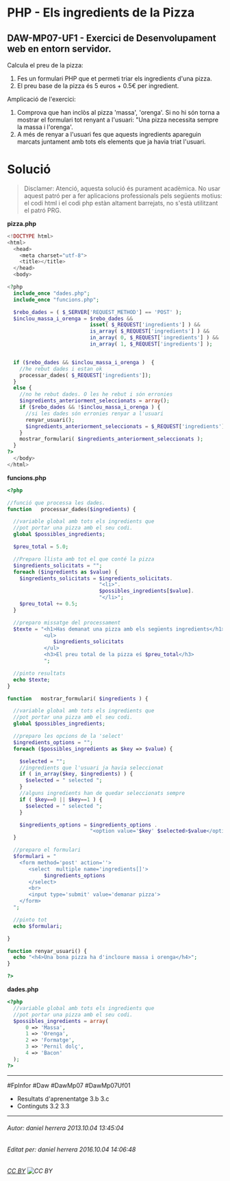 # PHP - Els ingredients de la Pizza
## DAW-MP07-UF1 - Exercici de Desenvolupament web en entorn servidor.
Calcula el preu de la pizza:

 1. Fes un formulari PHP que et permeti triar els ingredients d'una pizza.
 2. El preu base de la pizza és 5 euros + 0.5€ per ingredient. 

Amplicació de l'exercici:

 1. Comprova que han inclòs al pizza 'massa', 'orenga'. Si no hi són torna a mostrar el formulari tot renyant a l'usuari: "Una pizza necessita sempre la massa i l'orenga'.
 2. A més de renyar a l'usuari fes que aquests ingredients apareguin marcats juntament amb tots els elements que ja havia triat l'usuari.

Solució
===

>Disclamer: Atenció, aquesta solució és purament acadèmica. No usar aquest patró per a fer aplicacions professionals pels següents motius: el codi html i el codi php estàn altament barrejats, no s'està utilitzant el patró PRG.

**pizza.php**

```php
<!DOCTYPE html>
<html>
  <head>
    <meta charset="utf-8">
    <title></title>
  </head>
  <body>

<?php
  include_once "dades.php";
  include_once "funcions.php";

  $rebo_dades = ( $_SERVER['REQUEST_METHOD'] == 'POST' );
  $inclou_massa_i_orenga = $rebo_dades &&
                           isset( $_REQUEST['ingredients'] ) &&
                           is_array( $_REQUEST['ingredients'] ) &&
                           in_array( 0, $_REQUEST['ingredients'] ) &&
                           in_array( 1, $_REQUEST['ingredients'] );


  if ($rebo_dades && $inclou_massa_i_orenga )  {
    //he rebut dades i estan ok
    processar_dades( $_REQUEST['ingredients']);
  }
  else {
    //no he rebut dades. O les he rebut i són erronies
    $ingredients_anteriorment_seleccionats = array();
    if ($rebo_dades && !$inclou_massa_i_orenga ) {
      //si les dades són erronies renyar a l'usuari
      renyar_usuari();
      $ingredients_anteriorment_seleccionats = $_REQUEST['ingredients'];
    }
    mostrar_formulari( $ingredients_anteriorment_seleccionats );
  }
?>
  </body>
</html>

```
**funcions.php**

```php
<?php

//funció que processa les dades.
function   processar_dades($ingredients) {

  //variable global amb tots els ingredients que
  //pot portar una pizza amb el seu codi.
  global $possibles_ingredients;

  $preu_total = 5.0;

  //Preparo llista amb tot el que conté la pizza
  $ingredients_solicitats = "";
  foreach ($ingredients as $value) {
    $ingredients_solicitats = $ingredients_solicitats.
                              "<li>".
                              $possibles_ingredients[$value].
                              "</li>";
    $preu_total += 0.5;
  }

  //preparo missatge del processament
  $texte = "<h1>Has demanat una pizza amb els següents ingredients</h1>
            <ul>
               $ingredients_solicitats
            </ul>
            <h3>El preu total de la pizza eś $preu_total</h3>
            ";

  //pinto resultats
  echo $texte;
}

function   mostrar_formulari( $ingredients ) {

  //variable global amb tots els ingredients que
  //pot portar una pizza amb el seu codi.
  global $possibles_ingredients;

  //preparo les opcions de la 'select'
  $ingredients_options = "";
  foreach ($possibles_ingredients as $key => $value) {

    $selected = "";
    //ingredients que l'usuari ja havia seleccionat
    if ( in_array($key, $ingredients) ) {
      $selected = " selected ";
    }
    //alguns ingredients han de quedar seleccionats sempre
    if ( $key==0 || $key==1 ) {
      $selected = " selected ";
    }

    $ingredients_options = $ingredients_options .
                           "<option value='$key' $selected>$value</option>";
  }

  //preparo el formulari
  $formulari = "
    <form method='post' action=''>
       <select  multiple name='ingredients[]'>
            $ingredients_options
       </select>
       <br>
       <input type='submit' value='demanar pizza'>
    </form>
  ";

  //pinto tot
  echo $formulari;

}

function renyar_usuari() {
  echo "<h4>Una bona pizza ha d'incloure massa i orenga</h4>";
}

?>
```

**dades.php**

```php
<?php
  //variable global amb tots els ingredients que
  //pot portar una pizza amb el seu codi.
  $possibles_ingredients = array(
      0 => 'Massa',
      1 => 'Orenga',
      2 => 'Formatge',
      3 => 'Pernil dolç',
      4 => 'Bacon'
  );
?>

```

---

#FpInfor #Daw #DawMp07 #DawMp07Uf01

* Resultats d'aprenentatge 3.b 3.c
* Continguts 3.2 3.3
---

###### Autor: daniel herrera 2013.10.04 13:45:04
###### Editat per: daniel herrera 2016.10.04 14:06:48
###### [CC BY](https://creativecommons.org/licenses/by/4.0/) ![CC BY](https://licensebuttons.net/l/by/3.0/80x15.png)
